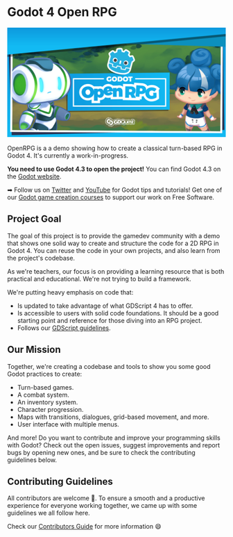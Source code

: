 # Godot 4 Open RPG

![Godot Open RPG banner](media/Open-RPG.png)

OpenRPG is a a demo showing how to create a classical turn-based RPG in Godot 4. It's currently a work-in-progress.

**You need to use Godot 4.3 to open the project!** You can find Godot 4.3 on the [Godot website](https://godotengine.org/).

➡ Follow us on [Twitter](https://twitter.com/NathanGDQuest) and [YouTube](https://www.youtube.com/c/gdquest/) for Godot tips and tutorials! Get one of our [Godot game creation courses](https://www.gdquest.com/product/) to support our work on Free Software.

## Project Goal

The goal of this project is to provide the gamedev community with a demo that shows one solid way to create and structure the code for a 2D RPG in Godot 4. You can reuse the code in your own projects, and also learn from the project's codebase.

As we're teachers, our focus is on providing a learning resource that is both practical and educational. We're not trying to build a framework.

We're putting heavy emphasis on code that:

- Is updated to take advantage of what GDScript 4 has to offer.
- Is accessible to users with solid code foundations. It should be a good starting point and reference for those diving into an RPG project.
- Follows our [GDScript guidelines](https://gdquest.gitbook.io/gdquests-guidelines/godot-gdscript-guidelines).

## Our Mission

Together, we're creating a codebase and tools to show you some good Godot practices to create:

- Turn-based games.
- A combat system.
- An inventory system.
- Character progression.
- Maps with transitions, dialogues, grid-based movement, and more.
- User interface with multiple menus.

And more! Do you want to contribute and improve your programming skills with Godot? Check out the open issues, suggest improvements and report bugs by opening new ones, and be sure to check the contributing guidelines below.

## Contributing Guidelines

All contributors are welcome 🙂. To ensure a smooth and a productive experience for everyone working together, we came up with some guidelines we all follow here.

Check our [Contributors Guide](https://gdquest.gitbook.io/gdquests-guidelines/contributing-to-gdquest-projects/) for more information 😄
